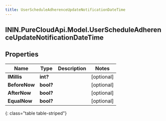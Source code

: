 ```yaml
---
title: UserScheduleAdherenceUpdateNotificationDateTime
---
```

## ININ.PureCloudApi.Model.UserScheduleAdherenceUpdateNotificationDateTime

## Properties

|Name | Type | Description | Notes|
|------------ | ------------- | ------------- | -------------|
| **IMillis** | **int?** |  | [optional] |
| **BeforeNow** | **bool?** |  | [optional] |
| **AfterNow** | **bool?** |  | [optional] |
| **EqualNow** | **bool?** |  | [optional] |
{: class="table table-striped"}



